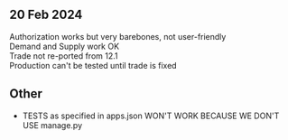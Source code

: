 ## 20 Feb 2024  
Authorization works but very barebones, not user-friendly  
Demand and Supply work OK  
Trade not re-ported from 12.1  
Production can't be tested until trade is fixed  

## Other
*  TESTS as specified in apps.json WON'T WORK BECAUSE WE DON'T USE manage.py